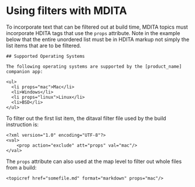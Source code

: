 # Using filters with MDITA

To incorporate text that can be filtered out at build time, MDITA topics must incorporate HDITA tags that use the `props` attribute. Note in the example below that the entire unordered list must be in HDITA markup not simply the list items that are to be filtered.

```
## Supported Operating Systems

The following operating systems are supported by the [product_name] companion app:

<ul>
  <li props="mac">Mac</li>
  <li>Windows</li>
  <li props="linux">Linux</li>
  <li>BSD</li>
</ul>
```

To filter out the first list item, the ditaval filter file used by the build instruction is:

```
<?xml version="1.0" encoding="UTF-8"?>
<val>
    <prop action="exclude" att="props" val="mac"/>
</val>
```

The `props` attribute can also used at the map level to filter out whole files from a build:

```
<topicref href="somefile.md" format="markdown" props="mac"/>
```

